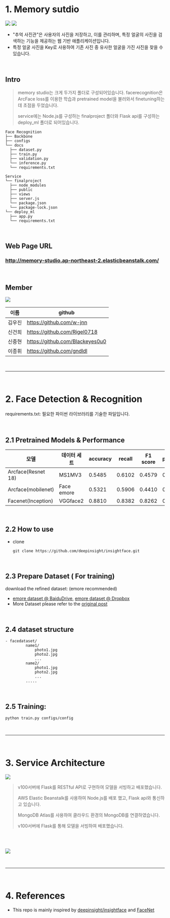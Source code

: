 # 1. Memory sutdio
![](Appendix/intro1.png)
![](Appendix/intro2.png)

- "추억 사진관"은 사용자의 사진을 저장하고, 이를 관리하며, 특정 얼굴의 사진을 검색하는 기능을 제공하는 웹 기반 애플리케이션입니다.
- 특정 얼굴 사진을 Key로 사용하여 기존 사진 중 유사한 얼굴을 가진 사진을 찾을 수 있습니다.
<br/>

## Intro

<!--![](Appendix/intro.png)-->

> memory studio는 크게 두가지 폴더로 구성되어있습니다. facerecognition은 ArcFace loss를 이용한 학습과 pretrained model을 불러와서 finetuning하는데 초점을 두었습니다.
>
> service에는 Node.js를 구성하는 finalproject 폴더와 Flask api를 구성하는 deploy_ml 폴더로 되어있습니다.

```
Face Recognition
├── Backbone
├── configs
└── docs
  ├── dataset.py
  ├── train.py
  ├── validation.py
  └── inference.py
  └── requirements.txt

Service
└── finalproject
  ├── node_modules
  ├── public
  ├── views
  ├── server.js
  └── package.json
  └── package-lock.json
└── deploy_ml
  ├── app.py
  └── requirements.txt
```

<br/>

## Web Page URL

### http://memory-studio.ap-northeast-2.elasticbeanstalk.com/

<br/>

## Member

![](Appendix/member.png)

|  이름  | github                          |
| :----: | ------------------------------- |
| 김우진 | https://github.com/w-jnn        |
| 신건희 | https://github.com/Rigel0718    |
| 신중현 | https://github.com/Blackeyes0u0 |
| 이종휘 | https://github.com/gndldl       |

<br/>

---

<br/>


# 2. Face Detection & Recognition

requirements.txt: 필요한 파이썬 라이브러리를 기술한 파일입니다.

<br/>

## 2.1 Pretrained Models & Performance

| 모델               | 데이터 세트 | accuracy | recall | F1 score | precision |
| ------------------ | ----------- | -------- | ------ | -------- | --------- |
| Arcface(Resnet 18) | MS1MV3      | 0.5485   | 0.6102 | 0.4579   | 0.3664    |
| Arcface(mobilenet) | Face emore  | 0.5321   | 0.5906 | 0.4410   | 0.3519    |
| Facenet(Inception) | VGGface2    | 0.8810   | 0.8382 | 0.8262   | 0.8096    |

<br/>

## 2.2 How to use

- clone

  ```
  git clone https://github.com/deepinsight/insightface.git
  ```
<br/>

## 2.3 Prepare Dataset ( For training)

download the refined dataset: (emore recommended)

- [emore dataset @ BaiduDrive](https://pan.baidu.com/s/1eXohwNBHbbKXh5KHyItVhQ), [emore dataset @ Dropbox](https://www.dropbox.com/s/wpx6tqjf0y5mf6r/faces_ms1m-refine-v2_112x112.zip?dl=0)
- More Dataset please refer to the [original post](https://github.com/deepinsight/insightface/wiki/Dataset-Zoo)

<br/>

## 2.4 dataset structure

```
- facedataset/
         name1/
             photo1.jpg
             photo2.jpg
             ...
         name2/
             photo1.jpg
             photo2.jpg
             ...
         .....
```
<br/>

## 2.5 Training:

```bash
python train.py configs/config
```
<br/>

---

<br/>

# 3. Service Architecture

![](Appendix/service.png)

> v100서버에 Flask를 RESTful API로 구현하여 모델을 서빙하고 배포했습니다.
>
> AWS Elastic Beanstalk를 사용하여 Node.js를 배포 했고, Flask api와 통신하고 있습니다.
>
> MongoDB Atlas를 사용하여 클라우드 환경의 MongoDB를 연결하였습니다.
>
> v100서버에 Flask를 통해 모델을 서빙하여 배포했습니다.


<br/><br/>


![](Appendix/servicear.png)

<br/>

---

<br/>

# 4. References

- This repo is mainly inspired by [deepinsight/insightface](https://github.com/deepinsight/insightface) and [FaceNet](https://github.com/davidsandberg/facenet)

